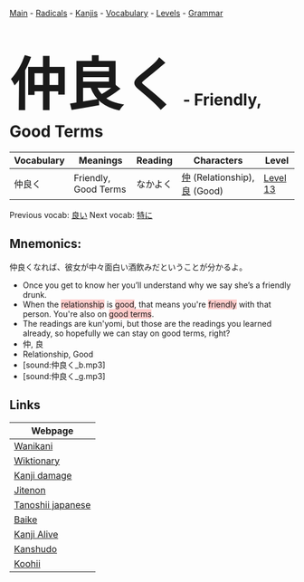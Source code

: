 <style> bigfont {font-size: 100px}</style>
[Main](../README.md) -
[Radicals](../radicals.md) -
[Kanjis](../kanjis.md) -
[Vocabulary](../vocabulary.md) -
[Levels](../levels.md) -
[Grammar](../grammar.md)
# <bigfont> 仲良く</bigfont> - Friendly, Good Terms 

| Vocabulary | Meanings | Reading | Characters | Level |
| --- | --- | --- | --- | --- |
| 仲良く | Friendly, Good Terms | なかよく |  [仲](../kanjis/仲.md) (Relationship), [良](../kanjis/良.md) (Good) | [Level 13](../levels/wk_level13.md) |

Previous vocab: [良い](良い.md) Next vocab: [特に](特に.md) 

## Mnemonics:
仲良くなれば、彼女が中々面白い酒飲みだということが分かるよ。
* Once you get to know her you’ll understand why we say she’s a friendly drunk.
* When the <span style="background-color:#ffcccb"> relationship</span> is <span style="background-color:#ffcccb"> good</span>, that means you're <span style="background-color:#ffcccb"> friendly</span> with that person. You're also on <span style="background-color:#ffcccb"> good terms</span>.
* The readings are kun'yomi, but those are the readings you learned already, so hopefully we can stay on good terms, right?
* 仲, 良
* Relationship, Good
* [sound:仲良く_b.mp3]
* [sound:仲良く_g.mp3]


## Links 

| Webpage |
| --- |
| [Wanikani          ](https://www.wanikani.com/kanji/仲良く) |
| [Wiktionary        ](https://en.wiktionary.org/wiki/仲良く) |
| [Kanji damage      ](http://www.kanjidamage.com/kanji/search?utf8=✓&q=仲良く) |
| [Jitenon           ](https://jitenon.com/kanji/仲良く) |
| [Tanoshii japanese ](https://www.tanoshiijapanese.com/dictionary/kanji.cfm?k=仲良く) |
| [Baike             ](https://baike.baidu.com/item/仲良く) |
| [Kanji Alive       ](https://app.kanjialive.com/仲良く) |
| [Kanshudo          ](https://www.kanshudo.com/searchmn?q=仲良く) |
| [Koohii            ](https://kanji.koohii.com/study/kanji/仲良く) |
